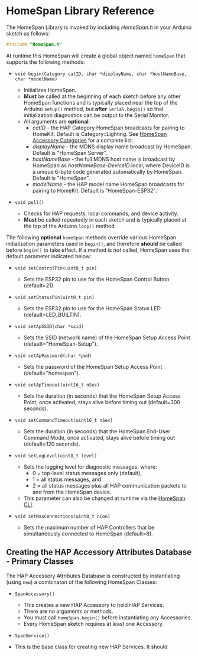 # HomeSpan Library Reference

The HomeSpan Library is invoked by including *HomeSpan.h* in your Arduino sketch as follows:

```C++
#include "HomeSpan.h"
```

At runtime this HomeSpan will create a global object named `homeSpan` that supports the following methods:

* `void begin(Category catID, char *displayName, char *hostNameBase, char *modelName)` 
  * Initializes HomeSpan.
  * **Must** be called at the beginning of each sketch before any other HomeSpan functions and is typically placed near the top of the Arduino `setup()` method, but **after** `Serial.begin()` so that initialization diagnostics can be output to the Serial Monitor.
  * All arguments are **optional**.
    * *catID* - the HAP Category HomeSpan broadcasts for pairing to HomeKit.  Default is Category::Lighting.  See [HomeSpan Accessory Categories](Categories.md) for a complete list.
    * *displayName* - the MDNS display name broadcast by HomeSpan.  Default is "HomeSpan Server".
    * *hostNameBase* - the full MDNS host name is broadcast by HomeSpan as *hostNameBase-DeviceID*.local, where DeviceID is a unique 6-byte code generated automatically by HomeSpan.  Default is "HomeSpan".
    * *modelName* - the HAP model name HomeSpan broadcasts for pairing to HomeKit.  Default is "HomeSpan-ESP32".
 
 * `void poll()`
   * Checks for HAP requests, local commands, and device activity.
   * **Must** be called repeatedly in each sketch and is typically placed at the top of the Arduino `loop()` method.
   
The following **optional** `homeSpan` methods override various HomeSpan initialization parameters used in `begin()`, and therefore **should** be called before `begin()` to take effect.  If a method is *not* called, HomeSpan uses the default parameter indicated below:

* `void setControlPin(uint8_t pin)`
  * Sets the ESP32 pin to use for the HomeSpan Control Button (default=21).
  
* `void setStatusPin(uint8_t pin)`
  * Sets the ESP32 pin to use for the HomeSpan Status LED (default=LED_BUILTIN).
  
* `void setApSSID(char *ssid)`
  * Sets the SSID (network name) of the HomeSpan Setup Access Point (default="HomeSpan-Setup").
  
* `void setApPassword(char *pwd)`
  * Sets the password of the HomeSpan Setup Access Point (default="homespan").
  
* `void setApTimeout(uint16_t nSec)`
  * Sets the duration (in seconds) that the HomeSpan Setup Access Point, once activated, stays alive before timing out (default=300 seconds).
  
* `void setCommandTimeout(uint16_t nSec)`
  * Sets the duration (in seconds) that the HomeSpan End-User Command Mode, once activated, stays alive before timing out (default=120 seconds).
  
* `void setLogLevel(uint8_t level)`
  * Sets the logging level for diagnostic messages, where:
    * 0 = top-level status messages only (default),
    * 1 = all status messages, and
    * 2 = all status messages plus all HAP communication packets to and from the HomeSpan device.
  * This parameter can also be changed at runtime via the [HomeSpan CLI](CLI.md).
  
* `void setMaxConnections(uint8_t nCon)`
  * Sets the maximum number of HAP Controllers that be simultaneously connected to HomeSpan (default=8).
  
## Creating the HAP Accessory Attributes Database - Primary Classes

The HAP Accessory Attributes Database is constructed by instantiating (using `new`) a combinaton of the following HomeSpan Classes:

* `SpanAccessory()`
  * This creates a new HAP Accessory to hold HAP Services.
  * There are no arguments or methods.
  * You must call `homeSpan.begin()` before instantiating any Accessories.
  * Every HomeSpan sketch requires at least one Accessory.
  
* `SpanService()`
 * This is the base class for creating new HAP Services.  It should 
